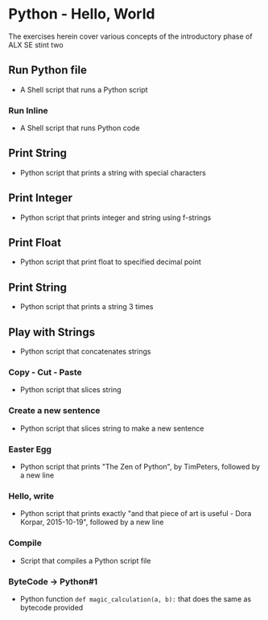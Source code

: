 # Python - Hello, World

The exercises herein cover various concepts of the introductory phase of ALX SE stint two

## Run Python file

* A Shell script that runs a Python script

### Run Inline

* A Shell script that runs Python code

## Print String

* Python script that prints a string with special characters

## Print Integer

* Python script that prints integer and string using f-strings

## Print Float

* Python script that print float to specified decimal point

## Print String

* Python script that prints a string 3 times

## Play with Strings

* Python script that concatenates strings

### Copy - Cut - Paste

* Python script that slices string

### Create a new sentence

* Python script that slices string to make a new sentence

### Easter Egg

* Python script that prints "The Zen of Python", by TimPeters, followed by a new line

### Hello, write

* Python script that prints exactly "and that piece of art is useful - Dora Korpar, 2015-10-19", followed by a new line

### Compile

* Script that compiles a Python script file

### ByteCode -> Python#1

* Python function `def magic_calculation(a, b):` that does the same as bytecode provided
